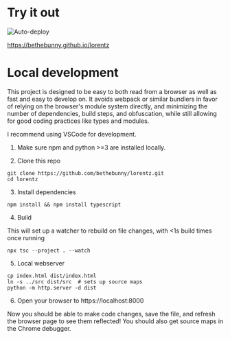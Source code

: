 # Try it out

![Auto-deploy](https://github.com/bethebunny/lorentz/actions/workflows/pages.yml/badge.svg)

https://bethebunny.github.io/lorentz

# Local development

This project is designed to be easy to both read from a browser as well
as fast and easy to develop on. It avoids webpack or similar bundlers in favor
of relying on the browser's module system directly, and minimizing the number
of dependencies, build steps, and obfuscation, while still allowing for
good coding practices like types and modules.

I recommend using VSCode for development.

1. Make sure npm and python >=3 are installed locally.

2. Clone this repo

```
git clone https://github.com/bethebunny/lorentz.git
cd lorentz
```

3. Install dependencies

```
npm install && npm install typescript
```

4. Build

This will set up a watcher to rebuild on file changes, with <1s build times once running

```
npx tsc --project . --watch
```

5. Local webserver

```
cp index.html dist/index.html
ln -s ../src dist/src  # sets up source maps
python -m http.server -d dist
```

6. Open your browser to https://localhost:8000

Now you should be able to make code changes, save the file, and refresh the browser page to see them reflected! You should also get source maps in the Chrome debugger.
